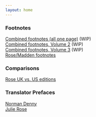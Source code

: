 ```yaml
---
layout: home
---
```

### Footnotes
[Combined footnotes (all one page)](/footnotes/) (WIP)<br/>
[Combined footnotes, Volume 2](/footnotes/vol2) (WIP)<br/>
[Combined footnotes, Volume 3](/footnotes/vol3) (WIP)<br/>
[Rose/Madden footnotes](/footnotes/rose/)

### Comparisons
[Rose UK vs. US editions](/rosecomparison/)

### Translator Prefaces
[Norman Denny](/dennypreface/)<br/>
[Julie Rose](/rosepreface)<br/>
